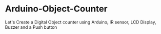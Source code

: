 # Arduino-Object-Counter
Let's Create a Digital Object counter using Arduino, IR sensor, LCD Display, Buzzer and a Push button
